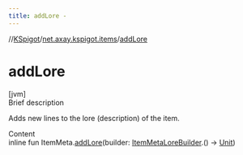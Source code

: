 ```yaml
---
title: addLore -
---
```

//[KSpigot](../index.md)/[net.axay.kspigot.items](index.md)/[addLore](add-lore.md)



# addLore  
[jvm]  
Brief description  


Adds new lines to the lore (description) of the item.

  
Content  
inline fun ItemMeta.[addLore](add-lore.md)(builder: [ItemMetaLoreBuilder](-item-meta-lore-builder/index.md).() -> [Unit](https://kotlinlang.org/api/latest/jvm/stdlib/kotlin/-unit/index.html))  



